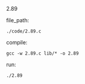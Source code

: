 2.89

file_path:

```
./code/2.89.c
```

compile:

```
gcc -w 2.89.c lib/* -o 2.89
```

run:

```
./2.89
```
